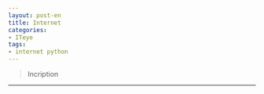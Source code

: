 ```yaml
---
layout: post-en
title: Internet
categories:
- ITeye
tags:
- internet python
---
```


> Incription

----------------------------

